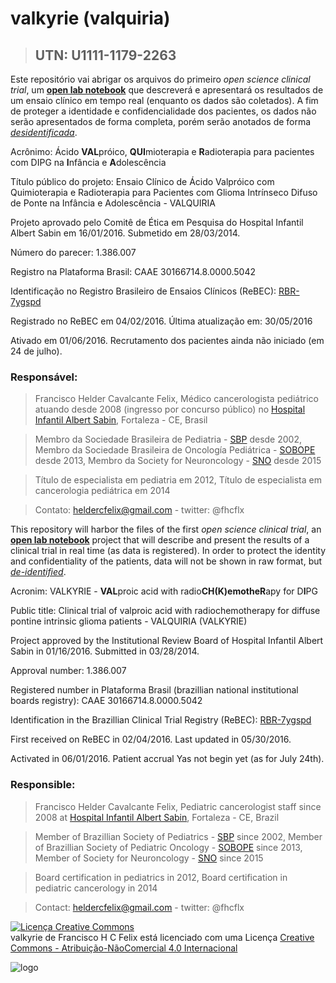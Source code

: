 # valkyrie (valquiria)

> ## UTN: U1111-1179-2263

Este repositório vai abrigar os arquivos do primeiro *open science clinical trial*, um [**open lab notebook**](https://en.wikipedia.org/wiki/Open_notebook_science) que descreverá e apresentará os resultados de um ensaio clínico em tempo real (enquanto os dados são coletados). A fim de proteger a identidade e confidencialidade dos pacientes, os dados não serão apresentados de forma completa, porém serão anotados de forma [*desidentificada*](https://en.wikipedia.org/wiki/De-identification).

Acrônimo: Ácido **VAL**próico, **QUI**mioterapia e **R**adioterapia para pacientes com DIPG na **I**nfância e **A**dolescência

Título público do projeto: Ensaio Clínico de Ácido Valpróico com Quimioterapia e Radioterapia para Pacientes com Glioma Intrínseco Difuso de Ponte na Infância e Adolescência - VALQUIRIA

Projeto aprovado pelo Comitê de Ética em Pesquisa do Hospital Infantil Albert Sabin em 16/01/2016. Submetido em 28/03/2014.

Número do parecer: 1.386.007

Registro na Plataforma Brasil: CAAE 30166714.8.0000.5042

Identificação no Registro Brasileiro de Ensaios Clínicos (ReBEC): [RBR-7ygspd](http://www.ensaiosclinicos.gov.br/rg/RBR-7ygspd/)

Registrado no ReBEC em 04/02/2016. Última atualização em: 30/05/2016

Ativado em 01/06/2016. Recrutamento dos pacientes ainda não iniciado (em 24 de julho).

### Responsável: 
> Francisco Helder Cavalcante Felix,
> Médico cancerologista pediátrico
> atuando desde 2008 (ingresso por concurso público) no [Hospital Infantil Albert Sabin](http://www.hias.ce.gov.br), Fortaleza - CE, Brasil

> Membro da Sociedade Brasileira de Pediatria - [SBP](http://www.sbp.com.br) desde 2002,
> Membro da Sociedade Brasileira de Oncología Pediátrica - [SOBOPE](http://www.sobope.org.br) desde 2013,
> Membro da Society for Neuroncology - [SNO](http://soc-neuro-onc.org) desde 2015

> Título de especialista em pediatria em 2012,
> Título de especialista em cancerologia pediátrica em 2014

> Contato: heldercfelix@gmail.com - twitter: @fhcflx

This repository will harbor the files of the first *open science clinical trial*, an [**open lab notebook**](https://en.wikipedia.org/wiki/Open_notebook_science) project that will describe and present the results of a clinical trial in real time (as data is registered). In order to protect the identity and confidentiality of the patients, data will not be shown in raw format, but [*de-identified*](https://en.wikipedia.org/wiki/De-identification).

Acronim: VALKYRIE - **VAL**proic acid with radio**CH(K)**emothe**R**apy for D**I**PG

Public title: Clinical trial of valproic acid with radiochemotherapy for diffuse pontine intrinsic glioma patients - VALQUIRIA (VALKYRIE)

Project approved by the Institutional Review Board of Hospital Infantil Albert Sabin in 01/16/2016. Submitted in 03/28/2014.

Approval number: 1.386.007

Registered number in Plataforma Brasil (brazillian national institutional boards registry): CAAE 30166714.8.0000.5042

Identification in the Brazillian Clinical Trial Registry (ReBEC): [RBR-7ygspd](http://www.ensaiosclinicos.gov.br/rg/RBR-7ygspd/)

First received on ReBEC in 02/04/2016. Last updated in 05/30/2016.

Activated in 06/01/2016. Patient accrual Yas not begin yet (as for July 24th).

### Responsible: 
> Francisco Helder Cavalcante Felix,
> Pediatric cancerologist
> staff since 2008 at [Hospital Infantil Albert Sabin](http://www.hias.ce.gov.br), Fortaleza - CE, Brazil

> Member of Brazillian Society of Pediatrics - [SBP](http://www.sbp.com.br) since 2002,
> Member of Brazillian Society of Pediatric Oncology - [SOBOPE](http://www.sobope.org.br) since 2013,
> Member of Society for Neuroncology - [SNO](http://soc-neuro-onc.org) since 2015

> Board certification in pediatrics in 2012,
> Board certification in pediatric cancerology in 2014

> Contact: heldercfelix@gmail.com - twitter: @fhcflx

<a rel="license" href="http://creativecommons.org/licenses/by-nc/4.0/"><img alt="Licença Creative Commons" style="border-width:0" src="https://i.creativecommons.org/l/by-nc/4.0/88x31.png" /></a><br /><span xmlns:dct="http://purl.org/dc/terms/" href="http://purl.org/dc/dcmitype/Text" property="dct:title" rel="dct:type">valkyrie</span> de <span xmlns:cc="http://creativecommons.org/ns#" property="cc:attributionName">Francisco H C Felix</span> está licenciado com uma Licença <a rel="license" href="http://creativecommons.org/licenses/by-nc/4.0/">Creative Commons - Atribuição-NãoComercial 4.0 Internacional</a>

![logo](https://github.com/fhcflx/valkyrie/blob/master/opennsSCI.png)
